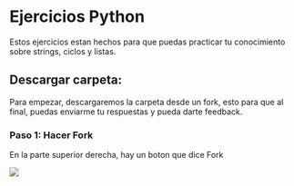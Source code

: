 # Ejercicios Python

Estos ejercicios estan hechos para que puedas practicar tu conocimiento sobre strings, ciclos y listas.

## Descargar carpeta:

Para empezar, descargaremos la carpeta desde un fork, esto para que al final, puedas enviarme tu respuestas y pueda darte feedback.

### Paso 1: Hacer Fork

En la parte superior derecha, hay un boton que dice Fork 

![](https://sammyk.s3.amazonaws.com/blog/images/2014-05-28/fork.png)
